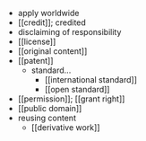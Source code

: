 - apply worldwide
- [[credit]]; credited
- disclaiming of responsibility
- [[license]]
- [[original content]]
- [[patent]]
    - standard...
        - [[international standard]]
        - [[open standard]]
- [[permission]]; [[grant right]]
- [[public domain]]
- reusing content
    - [[derivative work]]
